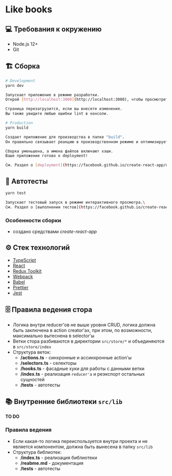 # Like books

## 💻 Требования к окружению
* Node.js 12+
* Git

## 🏗️ Сборка

```bash
# Development
yarn dev

Запускает приложение в режиме разработки.
Открой [http://localhost:3000](http://localhost:3000), чтобы просмотреть его в браузере.

Страница перезагрузится, если вы внесете изменения.
Вы также увидите любые ошибки lint в консоли.

# Production
yarn build

Создает приложение для производства в папке "build".
Он правильно связывает реакцию в производственном режиме и оптимизирует сборку для достижения наилучшей производительности.

Сборка уменьшена, а имена файлов включают хэши.
Ваше приложение готово к deployment!

См. Раздел о [deployment](https://facebook.github.io/create-react-app/docs/deployment ) для получения дополнительной информации.

```

## 🧪 Автотесты

```bash
yarn test

Запускает тестовый запуск в режиме интерактивного просмотра.\
См. Раздел о [выполнении тестов](https://facebook.github.io/create-react-app/docs/running-tests ) для получения дополнительной информации.

```

### Особенности сборки
* создано средствами *create-react-app*

## ⚙️ Стек технологий
* [TypeScript](https://www.typescriptlang.org/docs/home.html)
* [React](https://ru.reactjs.org/docs/getting-started.html)
* [Redux Toolkit](https://redux-toolkit.js.org/api/configureStore)
* [Webpack](https://webpack.js.org/concepts/)
* [Babel](https://babeljs.io/docs/en/)
* [Prettier](https://prettier.io/docs/en/install.html)
* [Jest](https://jestjs.io/docs/en/getting-started)

## 🗄️ Правила ведения стора
* Логика внутри reducer'ов не выше уровня CRUD, логика должна быть заключена в action creator'ах, при этом, по возможности, максимально вытеснена в selector'ы
* Ветки стора разбиваются в директории `src/store/*` и объединяются в `src/store/index`
* Структура веток:
  * **/actions.ts** - синхронные и ассинхронные action'ы
  * **/selectors.ts** - селекторы
  * **/hooks.ts** - фасадные хуки для работы с данными ветки
  * **/index.ts** - реализация `reducer'a` и реэкспорт остальных сущностей
  * **/__tests__** - автотесты

## 📚 Внутренние библиотеки `src/lib`

**TO DO**

### Правила ведения
* Если какая-то логика переиспользуется внутри проекта и не является компонентом, должна быть вынесена в папку `src/lib`
* Структура библиотек:
  * **/index.ts** - реализация библиотеки
  * **/reabme.md** - документация
  * **/__tests__** - автотесты
